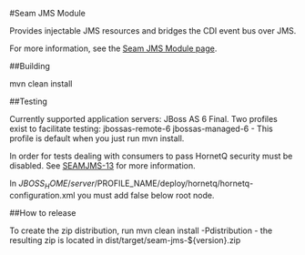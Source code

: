 #Seam JMS Module

Provides injectable JMS resources and bridges the CDI event bus over JMS.

For more information, see the [Seam JMS Module page](http://seamframework.org/Seam3/JMS).

##Building

   mvn clean install

##Testing

   Currently supported application servers: JBoss AS 6 Final.  Two profiles exist to facilitate testing:
      jbossas-remote-6
      jbossas-managed-6 - This profile is default when you just run mvn install.

   In order for tests dealing with consumers to pass HornetQ security must be disabled.  See [SEAMJMS-13](https://issues.jboss.org/browse/SEAMJMS-13) for more information.

   In $JBOSS_HOME/server/$PROFILE_NAME/deploy/hornetq/hornetq-configuration.xml you must add <security-enabled>false</security-enabled> below <configuration> root node.
   
##How to release

   To create the zip distribution, run mvn clean install -Pdistribution - the resulting zip is located in dist/target/seam-jms-${version}.zip 
